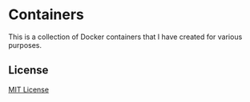 # Containers

This is a collection of Docker containers that I have created for various purposes.

## License

[MIT License](./LICENSE)
